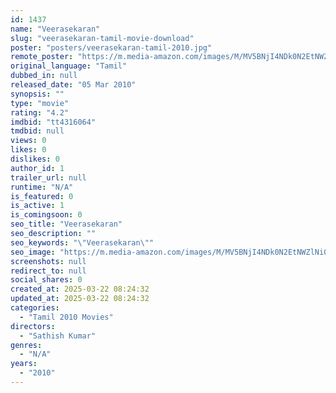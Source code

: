 ```yaml
---
id: 1437
name: "Veerasekaran"
slug: "veerasekaran-tamil-movie-download"
poster: "posters/veerasekaran-tamil-2010.jpg"
remote_poster: "https://m.media-amazon.com/images/M/MV5BNjI4NDk0N2EtNWZlNi00YzYxLWJkZTEtMTI1NjU2ZWJiNzBhXkEyXkFqcGdeQXVyOTk3NTc2MzE@._V1_SX300.jpg"
original_language: "Tamil"
dubbed_in: null
released_date: "05 Mar 2010"
synopsis: ""
type: "movie"
rating: "4.2"
imdbid: "tt4316064"
tmdbid: null
views: 0
likes: 0
dislikes: 0
author_id: 1
trailer_url: null
runtime: "N/A"
is_featured: 0
is_active: 1
is_comingsoon: 0
seo_title: "Veerasekaran"
seo_description: ""
seo_keywords: "\"Veerasekaran\""
seo_image: "https://m.media-amazon.com/images/M/MV5BNjI4NDk0N2EtNWZlNi00YzYxLWJkZTEtMTI1NjU2ZWJiNzBhXkEyXkFqcGdeQXVyOTk3NTc2MzE@._V1_SX300.jpg"
screenshots: null
redirect_to: null
social_shares: 0
created_at: 2025-03-22 08:24:32
updated_at: 2025-03-22 08:24:32
categories:
  - "Tamil 2010 Movies"
directors:
  - "Sathish Kumar"
genres:
  - "N/A"
years:
  - "2010"
---
```

